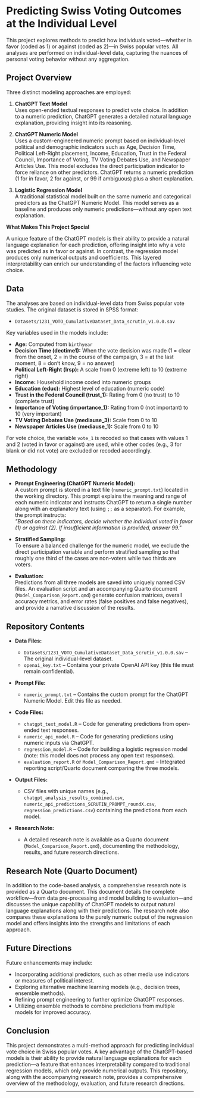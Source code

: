 # Predicting Swiss Voting Outcomes at the Individual Level

This project explores methods to predict how individuals voted—whether in favor (coded as 1) or against (coded as 2)—in Swiss popular votes. All analyses are performed on individual-level data, capturing the nuances of personal voting behavior without any aggregation.

## Project Overview

Three distinct modeling approaches are employed:

1. **ChatGPT Text Model**  
   Uses open-ended textual responses to predict vote choice. In addition to a numeric prediction, ChatGPT generates a detailed natural language explanation, providing insight into its reasoning.

2. **ChatGPT Numeric Model**  
   Uses a custom-engineered numeric prompt based on individual-level political and demographic indicators such as Age, Decision Time, Political Left-Right placement, Income, Education, Trust in the Federal Council, Importance of Voting, TV Voting Debates Use, and Newspaper Articles Use. This model excludes the direct participation indicator to force reliance on other predictors. ChatGPT returns a numeric prediction (1 for in favor, 2 for against, or 99 if ambiguous) plus a short explanation.

3. **Logistic Regression Model**  
   A traditional statistical model built on the same numeric and categorical predictors as the ChatGPT Numeric Model. This model serves as a baseline and produces only numeric predictions—without any open text explanation.

**What Makes This Project Special**

A unique feature of the ChatGPT models is their ability to provide a natural language explanation for each prediction, offering insight into why a vote was predicted as in favor or against. In contrast, the regression model produces only numerical outputs and coefficients. This layered interpretability can enrich our understanding of the factors influencing vote choice.

## Data

The analyses are based on individual-level data from Swiss popular vote studies. The original dataset is stored in SPSS format:

- `Datasets/1231_VOTO_CumulativeDataset_Data_scrutin_v1.0.0.sav`

Key variables used in the models include:

- **Age:** Computed from `birthyear`
- **Decision Time (dectime1):** When the vote decision was made (1 = clear from the onset, 2 = in the course of the campaign, 3 = at the last moment, 8 = don’t know, 9 = no answer)
- **Political Left-Right (lrsp):** A scale from 0 (extreme left) to 10 (extreme right)
- **Income:** Household income coded into numeric groups
- **Education (educ):** Highest level of education (numeric code)
- **Trust in the Federal Council (trust_1):** Rating from 0 (no trust) to 10 (complete trust)
- **Importance of Voting (importance_1):** Rating from 0 (not important) to 10 (very important)
- **TV Voting Debates Use (mediause_3):** Scale from 0 to 10
- **Newspaper Articles Use (mediause_1):** Scale from 0 to 10

For vote choice, the variable `vote_1` is recoded so that cases with values 1 and 2 (voted in favor or against) are used, while other codes (e.g., 3 for blank or did not vote) are excluded or recoded accordingly.

## Methodology

- **Prompt Engineering (ChatGPT Numeric Model):**  
  A custom prompt is stored in a text file (`numeric_prompt.txt`) located in the working directory. This prompt explains the meaning and range of each numeric indicator and instructs ChatGPT to return a single number along with an explanatory text (using `;;` as a separator). For example, the prompt instructs:  
  *"Based on these indicators, decide whether the individual voted in favor (1) or against (2). If insufficient information is provided, answer 99."*

- **Stratified Sampling:**  
  To ensure a balanced challenge for the numeric model, we exclude the direct participation variable and perform stratified sampling so that roughly one third of the cases are non-voters while two thirds are voters.

- **Evaluation:**  
  Predictions from all three models are saved into uniquely named CSV files. An evaluation script and an accompanying Quarto document (`Model_Comparison_Report.qmd`) generate confusion matrices, overall accuracy metrics, and error rates (false positives and false negatives), and provide a narrative discussion of the results.

## Repository Contents

- **Data Files:**
  - `Datasets/1231_VOTO_CumulativeDataset_Data_scrutin_v1.0.0.sav` – The original individual-level dataset.
  - `openai_key.txt` – Contains your private OpenAI API key (this file must remain confidential).

- **Prompt File:**
  - `numeric_prompt.txt` – Contains the custom prompt for the ChatGPT Numeric Model. Edit this file as needed.

- **Code Files:**
  - `chatgpt_text_model.R` – Code for generating predictions from open-ended text responses.
  - `numeric_api_model.R` – Code for generating predictions using numeric inputs via ChatGPT.
  - `regression_model.R` – Code for building a logistic regression model (note: this model does not process any open text responses).
  - `evaluation_report.R` or `Model_Comparison_Report.qmd` – Integrated reporting script/Quarto document comparing the three models.

- **Output Files:**
  - CSV files with unique names (e.g., `chatgpt_analysis_results_combined.csv`, `numeric_api_predictions_SCRUTIN_PROMPT_roundX.csv`, `regression_predictions.csv`) containing the predictions from each model.

- **Research Note:**
  - A detailed research note is available as a Quarto document (`Model_Comparison_Report.qmd`), documenting the methodology, results, and future research directions.

## Research Note (Quarto Document)

In addition to the code-based analysis, a comprehensive research note is provided as a Quarto document. This document details the complete workflow—from data pre-processing and model building to evaluation—and discusses the unique capability of ChatGPT models to output natural language explanations along with their predictions. The research note also compares these explanations to the purely numeric output of the regression model and offers insights into the strengths and limitations of each approach.

## Future Directions

Future enhancements may include:
- Incorporating additional predictors, such as other media use indicators or measures of political interest.
- Exploring alternative machine learning models (e.g., decision trees, ensemble methods).
- Refining prompt engineering to further optimize ChatGPT responses.
- Utilizing ensemble methods to combine predictions from multiple models for improved accuracy.

## Conclusion

This project demonstrates a multi-method approach for predicting individual vote choice in Swiss popular votes. A key advantage of the ChatGPT-based models is their ability to provide natural language explanations for each prediction—a feature that enhances interpretability compared to traditional regression models, which only provide numerical outputs. This repository, along with the accompanying research note, provides a comprehensive overview of the methodology, evaluation, and future research directions.

---


